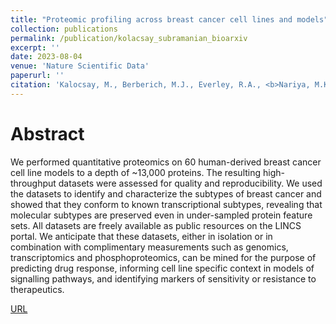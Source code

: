 ```yaml
---
title: "Proteomic profiling across breast cancer cell lines and models"
collection: publications
permalink: /publication/kolacsay_subramanian_bioarxiv
excerpt: ''
date: 2023-08-04
venue: 'Nature Scientific Data'
paperurl: ''
citation: 'Kalocsay, M., Berberich, M.J., Everley, R.A., <b>Nariya, M.K.</b>, Chung, M., Gaudio, B., Victor, C., Bradshaw, G.A., Hafner, M., Sorger P.K., Mills, C.E., Subramanian, K.'
---
```


# Abstract 
We performed quantitative proteomics on 60 human-derived breast cancer cell line models to a depth of ~13,000 proteins. The resulting high-throughput datasets were assessed for quality and reproducibility. We used the datasets to identify and characterize the subtypes of breast cancer and showed that they conform to known transcriptional subtypes, revealing that molecular subtypes are preserved even in under-sampled protein feature sets. All datasets are freely available as public resources on the LINCS portal. We anticipate that these datasets, either in isolation or in combination with complimentary measurements such as genomics, transcriptomics and phosphoproteomics, can be mined for the purpose of predicting drug response, informing cell line specific context in models of signalling pathways, and identifying markers of sensitivity or resistance to therapeutics.

[URL](https://www.nature.com/articles/s41597-023-02355-0)
